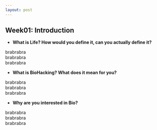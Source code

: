 ```yaml
---
layout: post
---
```


## Week01: Introduction

- **What is Life? How would you define it, can you actually define it?**

brabrabra  
brabrabra  
brabrabra  



- **What is BioHacking? What does it mean for you?**

brabrabra  
brabrabra  
brabrabra  


- **Why are you interested in Bio?**

brabrabra  
brabrabra  
brabrabra  


